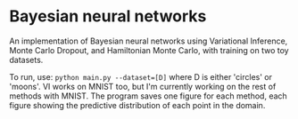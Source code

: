 # Bayesian neural networks
An implementation of Bayesian neural networks using Variational Inference, Monte Carlo Dropout, and Hamiltonian Monte Carlo, with training on two toy datasets.

To run, use:
`python main.py --dataset=[D]`
where D is either 'circles' or 'moons'. VI works on MNIST too, but I'm currently working on the rest of methods with MNIST. The program saves one figure for each method, each figure showing the predictive distribution of each point in the domain.
